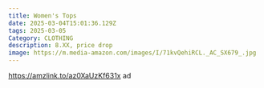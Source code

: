 ```yaml
---
title: Women's Tops
date: 2025-03-04T15:01:36.129Z
tags: 2025-03-05
Category: CLOTHING
description: 8.XX, price drop
image: https://m.media-amazon.com/images/I/71kvQehiRCL._AC_SX679_.jpg
---
```

https://amzlink.to/az0XaUzKf631x   ad